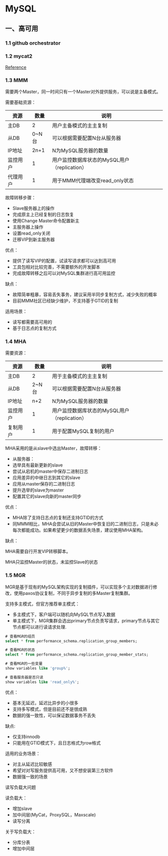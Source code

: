 # MySQL



## 一、高可用

### 1.1 github orchestrator



### 1.2 mycat2 

[Reference](http://www.mycat.org.cn/)



### 1.3 MMM

需要两个Master，同一时间只有一个Master对外提供服务，可以说是主备模式。

需要基础资源：

| 资源     | 数量  | 说明                                         |
| -------- | ----- | -------------------------------------------- |
| 主DB     | 2     | 用户主备模式的主主复制                       |
| 从DB     | 0~N台 | 可以根据需要配置N台从服务器                  |
| IP地址   | 2n+1  | N为MySQL服务器的数量                         |
| 监控用户 | 1     | 用户监控数据库状态的MySQL用户（replication） |
| 代理用户 | 1     | 用于MMM代理端改变read_only状态               |

故障转移步骤：

- Slave服务器上的操作
- 完成原主上已经复制的日志恢复
- 使用Change Master命令配置新主
- 主服务器上操作
- 设置read_only关闭
- 迁移VIP到新主服务器

优点：

- 提供了读写VIP的配置，试读写请求都可以达到高可用
- 工具包相对比较完善，不需要额外的开发脚本
- 完成故障转移之后可以对MySQL集群进行高可用监控

缺点：

- 故障简单粗暴，容易丢失事务，建议采用半同步复制方式，减少失败的概率
- 目前MMM社区已经缺少维护，不支持基于GTID的复制

适用场景：

- 读写都需要高可用的
- 基于日志点的复制方式

### 1.4 MHA

 

需要资源： 

| 资源     | 数量  | 说明                                         |
| -------- | ----- | -------------------------------------------- |
| 主DB     | 2     | 用于主备模式的主主复制                       |
| 从DB     | 2~N台 | 可以根据需要配置N台从服务器                  |
| IP地址   | n+2   | N为MySQL服务器的数量                         |
| 监控用户 | 1     | 用户监控数据库状态的MySQL用户（replication） |
| 复制用户 | 1     | 用于配置MySQL复制的用户                      |

MHA采用的是从slave中选出Master，故障转移：

- 从服务器：
- 选举具有最新更新的slave
- 尝试从宕机的master中保存二进制日志
- 应用差异的中继日志到其它的slave
- 应用从master保存的二进制日志
- 提升选举的slave为master
- 配置其它的slave向新的master同步

优点：

- MHA除了支持日志点的复制还支持GTID的方式
- 同MMM相比，MHA会尝试从旧的Master中恢复旧的二进制日志，只是未必每次都能成功。如果希望更少的数据丢失场景，建议使用MHA架构。

缺点：

MHA需要自行开发VIP转移脚本。

MHA只监控Master的状态，未监控Slave的状态

### 1.5 MGR

MGR是基于现有的MySQL架构实现的复制插件，可以实现多个主对数据进行修改，使用paxos协议复制，不同于异步复制的多Master复制集群。

支持多主模式，但官方推荐单主模式：

- 多主模式下，客户端可以随机向MySQL节点写入数据
- 单主模式下，MGR集群会选出primary节点负责写请求，primary节点与其它节点都可以进行读请求处理.

```sql
# 查看MGR的组员
select * from performance_schema.replication_group_members;

# 查看MGR的状态
select * from performance_schema.replication_group_member_stats;

# 查看MGR的一些变量
show variables like 'group%';

# 查看服务器是否只读
show variables like 'read_only%';
```

优点：

- 基本无延迟，延迟比异步的小很多
- 支持多写模式，但是目前还不是很成熟
- 数据的强一致性，可以保证数据事务不丢失

缺点:

- 仅支持innodb
- 只能用在GTID模式下，且日志格式为row格式

适用的业务场景：

- 对主从延迟比较敏感
- 希望对对写服务提供高可用，又不想安装第三方软件
- 数据强一致的场景

读写负载大问题

读负载大：

- 增加slave
- 加中间层(MyCat，ProxySQL，Maxscale)
- 读写分离

关于写负载大：

- 分库分表
- 增加中间层